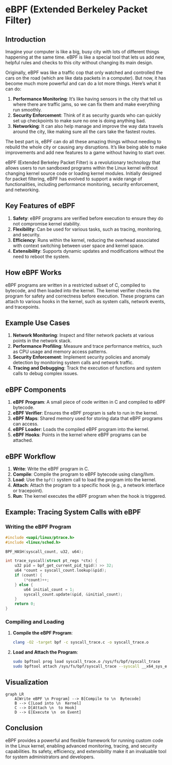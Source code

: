 # eBPF (Extended Berkeley Packet Filter)

## Introduction

Imagine your computer is like a big, busy city with lots of different things happening at the same time. eBPF is like a special tool that lets us add new, helpful rules and checks to this city without changing its main design.

Originally, eBPF was like a traffic cop that only watched and controlled the cars on the road (which are like data packets in a computer). But now, it has become much more powerful and can do a lot more things. Here’s what it can do:

1.  **Performance Monitoring**: It’s like having sensors in the city that tell us where there are traffic jams, so we can fix them and make everything run smoothly.
2.  **Security Enforcement**: Think of it as security guards who can quickly set up checkpoints to make sure no one is doing anything bad.
3.  **Networking**: It can also help manage and improve the way data travels around the city, like making sure all the cars take the fastest routes.

The best part is, eBPF can do all these amazing things without needing to rebuild the whole city or causing any disruptions. It’s like being able to make improvements and add new features to a game without having to start over.

eBPF (Extended Berkeley Packet Filter) is a revolutionary technology that allows users to run sandboxed programs within the Linux kernel without changing kernel source code or loading kernel modules. Initially designed for packet filtering, eBPF has evolved to support a wide range of functionalities, including performance monitoring, security enforcement, and networking.

## Key Features of eBPF

1. **Safety**: eBPF programs are verified before execution to ensure they do not compromise kernel stability.
2. **Flexibility**: Can be used for various tasks, such as tracing, monitoring, and security.
3. **Efficiency**: Runs within the kernel, reducing the overhead associated with context switching between user space and kernel space.
4. **Extensibility**: Supports dynamic updates and modifications without the need to reboot the system.

## How eBPF Works

eBPF programs are written in a restricted subset of C, compiled to bytecode, and then loaded into the kernel. The kernel verifier checks the program for safety and correctness before execution. These programs can attach to various hooks in the kernel, such as system calls, network events, and tracepoints.

## Example Use Cases

1. **Network Monitoring**: Inspect and filter network packets at various points in the network stack.
2. **Performance Profiling**: Measure and trace performance metrics, such as CPU usage and memory access patterns.
3. **Security Enforcement**: Implement security policies and anomaly detection by monitoring system calls and network traffic.
4. **Tracing and Debugging**: Track the execution of functions and system calls to debug complex issues.

## eBPF Components

1. **eBPF Program**: A small piece of code written in C and compiled to eBPF bytecode.
2. **eBPF Verifier**: Ensures the eBPF program is safe to run in the kernel.
3. **eBPF Maps**: Shared memory used for storing data that eBPF programs can access.
4. **eBPF Loader**: Loads the compiled eBPF program into the kernel.
5. **eBPF Hooks**: Points in the kernel where eBPF programs can be attached.

## eBPF Workflow

1. **Write**: Write the eBPF program in C.
2. **Compile**: Compile the program to eBPF bytecode using clang/llvm.
3. **Load**: Use the `bpf()` system call to load the program into the kernel.
4. **Attach**: Attach the program to a specific hook (e.g., a network interface or tracepoint).
5. **Run**: The kernel executes the eBPF program when the hook is triggered.

## Example: Tracing System Calls with eBPF

### Writing the eBPF Program

```c
#include <uapi/linux/ptrace.h>
#include <linux/sched.h>

BPF_HASH(syscall_count, u32, u64);

int trace_syscall(struct pt_regs *ctx) {
    u32 pid = bpf_get_current_pid_tgid() >> 32;
    u64 *count = syscall_count.lookup(&pid);
    if (count) {
        (*count)++;
    } else {
        u64 initial_count = 1;
        syscall_count.update(&pid, &initial_count);
    }
    return 0;
}
```

### Compiling and Loading

1. **Compile the eBPF Program**:

   ```bash
   clang -O2 -target bpf -c syscall_trace.c -o syscall_trace.o
   ```

2. **Load and Attach the Program**:
   ```bash
   sudo bpftool prog load syscall_trace.o /sys/fs/bpf/syscall_trace
   sudo bpftool attach /sys/fs/bpf/syscall_trace --syscall __x64_sys_execve
   ```

## Visualization

```mermaid
graph LR
    A[Write eBPF \n Program] --> B[Compile to \n  Bytecode]
    B --> C[Load into \n  Kernel]
    C --> D[Attach \n  to Hook]
    D --> E[Execute \n  on Event]
```

## Conclusion

eBPF provides a powerful and flexible framework for running custom code in the Linux kernel, enabling advanced monitoring, tracing, and security capabilities. Its safety, efficiency, and extensibility make it an invaluable tool for system administrators and developers.
